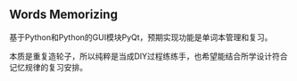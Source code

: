 ## Words Memorizing

基于Python和Python的GUI模块PyQt，预期实现功能是单词本管理和复习。

本质是重复造轮子，所以纯粹是当成DIY过程练练手，也希望能结合所学设计符合记忆规律的复习安排。